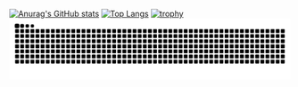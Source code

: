 [![Anurag's GitHub stats](https://github-readme-stats.vercel.app/api?username=joelobros23&show_icons=true&theme=radical)](https://github.com/anuraghazra/github-readme-stats)
[![Top Langs](https://github-readme-stats.vercel.app/api/top-langs/?username=joelobros23&layout=compact&theme=radical)](https://github.com/anuraghazra/github-readme-stats)
[![trophy](https://github-profile-trophy.vercel.app/?username=joelobros23)](https://github.com/ryo-ma/github-profile-trophy)
<br>
<picture>
  <source media="(prefers-color-scheme: dark)" srcset="https://raw.githubusercontent.com/mashb1t/mashb1t/output/github-contribution-grid-snake-dark.svg" />
  <source media="(prefers-color-scheme: light)" srcset="https://raw.githubusercontent.com/mashb1t/mashb1t/output/github-contribution-grid-snake-light.svg" />
  <img alt="github-snake" src="https://raw.githubusercontent.com/mashb1t/mashb1t/output/github-contribution-grid-snake.svg" />
</picture>

